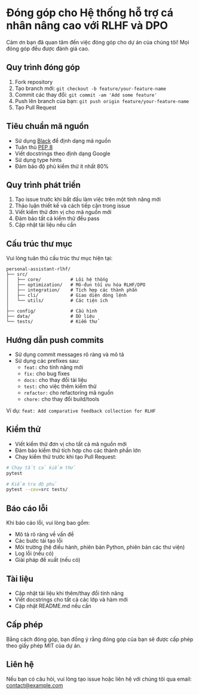 # Đóng góp cho Hệ thống hỗ trợ cá nhân nâng cao với RLHF và DPO

Cảm ơn bạn đã quan tâm đến việc đóng góp cho dự án của chúng tôi! Mọi đóng góp đều được đánh giá cao.

## Quy trình đóng góp

1. Fork repository
2. Tạo branch mới: `git checkout -b feature/your-feature-name`
3. Commit các thay đổi: `git commit -am 'Add some feature'`
4. Push lên branch của bạn: `git push origin feature/your-feature-name`
5. Tạo Pull Request

## Tiêu chuẩn mã nguồn

- Sử dụng [Black](https://github.com/psf/black) để định dạng mã nguồn
- Tuân thủ [PEP 8](https://www.python.org/dev/peps/pep-0008/)
- Viết docstrings theo định dạng Google
- Sử dụng type hints
- Đảm bảo độ phủ kiểm thử ít nhất 80%

## Quy trình phát triển

1. Tạo issue trước khi bắt đầu làm việc trên một tính năng mới
2. Thảo luận thiết kế và cách tiếp cận trong issue
3. Viết kiểm thử đơn vị cho mã nguồn mới
4. Đảm bảo tất cả kiểm thử đều pass
5. Cập nhật tài liệu nếu cần

## Cấu trúc thư mục

Vui lòng tuân thủ cấu trúc thư mục hiện tại:

```
personal-assistant-rlhf/
├── src/
│   ├── core/           # Lõi hệ thống
│   ├── optimization/   # Mô-đun tối ưu hóa RLHF/DPO
│   ├── integration/    # Tích hợp các thành phần
│   ├── cli/            # Giao diện dòng lệnh
│   └── utils/          # Các tiện ích
│
├── config/             # Cấu hình
├── data/               # Dữ liệu
└── tests/              # Kiểm thử
```

## Hướng dẫn push commits

- Sử dụng commit messages rõ ràng và mô tả
- Sử dụng các prefixes sau:
  - `feat:` cho tính năng mới
  - `fix:` cho bug fixes
  - `docs:` cho thay đổi tài liệu
  - `test:` cho việc thêm kiểm thử
  - `refactor:` cho refactoring mã nguồn
  - `chore:` cho thay đổi build/tools

Ví dụ: `feat: Add comparative feedback collection for RLHF`

## Kiểm thử

- Viết kiểm thử đơn vị cho tất cả mã nguồn mới
- Đảm bảo kiểm thử tích hợp cho các thành phần lớn
- Chạy kiểm thử trước khi tạo Pull Request:

```bash
# Chạy tất cả kiểm thử
pytest

# Kiểm tra độ phủ
pytest --cov=src tests/
```

## Báo cáo lỗi

Khi báo cáo lỗi, vui lòng bao gồm:

- Mô tả rõ ràng về vấn đề
- Các bước tái tạo lỗi
- Môi trường (hệ điều hành, phiên bản Python, phiên bản các thư viện)
- Log lỗi (nếu có)
- Giải pháp đề xuất (nếu có)

## Tài liệu

- Cập nhật tài liệu khi thêm/thay đổi tính năng
- Viết docstrings cho tất cả các lớp và hàm mới
- Cập nhật README.md nếu cần

## Cấp phép

Bằng cách đóng góp, bạn đồng ý rằng đóng góp của bạn sẽ được cấp phép theo giấy phép MIT của dự án.

## Liên hệ

Nếu bạn có câu hỏi, vui lòng tạo issue hoặc liên hệ với chúng tôi qua email: contact@example.com
